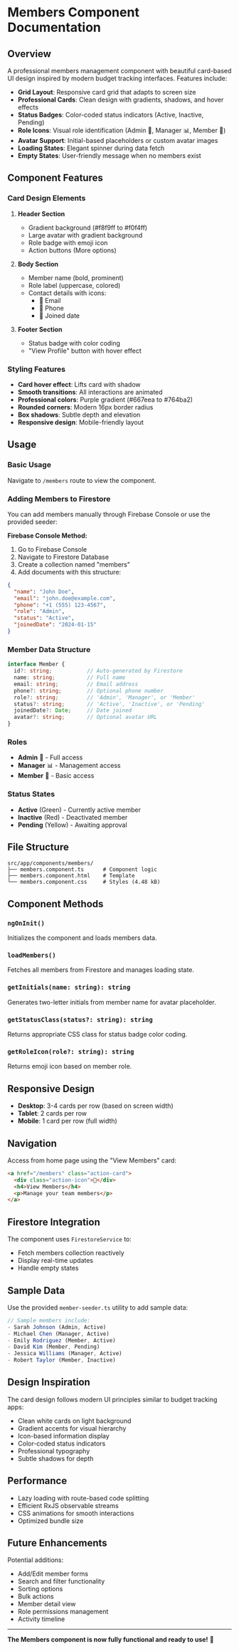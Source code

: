 # Members Component Documentation

## Overview

A professional members management component with beautiful card-based UI design inspired by modern budget tracking interfaces. Features include:

- **Grid Layout**: Responsive card grid that adapts to screen size
- **Professional Cards**: Clean design with gradients, shadows, and hover effects
- **Status Badges**: Color-coded status indicators (Active, Inactive, Pending)
- **Role Icons**: Visual role identification (Admin 👑, Manager 📊, Member 👤)
- **Avatar Support**: Initial-based placeholders or custom avatar images
- **Loading States**: Elegant spinner during data fetch
- **Empty States**: User-friendly message when no members exist

## Component Features

### Card Design Elements
1. **Header Section**
   - Gradient background (#f8f9ff to #f0f4ff)
   - Large avatar with gradient background
   - Role badge with emoji icon
   - Action buttons (More options)

2. **Body Section**
   - Member name (bold, prominent)
   - Role label (uppercase, colored)
   - Contact details with icons:
     - 📧 Email
     - 📱 Phone
     - 📅 Joined date

3. **Footer Section**
   - Status badge with color coding
   - "View Profile" button with hover effect

### Styling Features
- **Card hover effect**: Lifts card with shadow
- **Smooth transitions**: All interactions are animated
- **Professional colors**: Purple gradient (#667eea to #764ba2)
- **Rounded corners**: Modern 16px border radius
- **Box shadows**: Subtle depth and elevation
- **Responsive design**: Mobile-friendly layout

## Usage

### Basic Usage

Navigate to `/members` route to view the component.

### Adding Members to Firestore

You can add members manually through Firebase Console or use the provided seeder:

**Firebase Console Method:**
1. Go to Firebase Console
2. Navigate to Firestore Database
3. Create a collection named "members"
4. Add documents with this structure:

```json
{
  "name": "John Doe",
  "email": "john.doe@example.com",
  "phone": "+1 (555) 123-4567",
  "role": "Admin",
  "status": "Active",
  "joinedDate": "2024-01-15"
}
```

### Member Data Structure

```typescript
interface Member {
  id?: string;           // Auto-generated by Firestore
  name: string;          // Full name
  email: string;         // Email address
  phone?: string;        // Optional phone number
  role?: string;         // 'Admin', 'Manager', or 'Member'
  status?: string;       // 'Active', 'Inactive', or 'Pending'
  joinedDate?: Date;     // Date joined
  avatar?: string;       // Optional avatar URL
}
```

### Roles
- **Admin** 👑 - Full access
- **Manager** 📊 - Management access
- **Member** 👤 - Basic access

### Status States
- **Active** (Green) - Currently active member
- **Inactive** (Red) - Deactivated member
- **Pending** (Yellow) - Awaiting approval

## File Structure

```
src/app/components/members/
├── members.component.ts      # Component logic
├── members.component.html    # Template
└── members.component.css     # Styles (4.48 kB)
```

## Component Methods

### `ngOnInit()`
Initializes the component and loads members data.

### `loadMembers()`
Fetches all members from Firestore and manages loading state.

### `getInitials(name: string): string`
Generates two-letter initials from member name for avatar placeholder.

### `getStatusClass(status?: string): string`
Returns appropriate CSS class for status badge color coding.

### `getRoleIcon(role?: string): string`
Returns emoji icon based on member role.

## Responsive Design

- **Desktop**: 3-4 cards per row (based on screen width)
- **Tablet**: 2 cards per row
- **Mobile**: 1 card per row (full width)

## Navigation

Access from home page using the "View Members" card:
```html
<a href="/members" class="action-card">
  <div class="action-icon">👥</div>
  <h4>View Members</h4>
  <p>Manage your team members</p>
</a>
```

## Firestore Integration

The component uses `FirestoreService` to:
- Fetch members collection reactively
- Display real-time updates
- Handle empty states

## Sample Data

Use the provided `member-seeder.ts` utility to add sample data:

```typescript
// Sample members include:
- Sarah Johnson (Admin, Active)
- Michael Chen (Manager, Active)
- Emily Rodriguez (Member, Active)
- David Kim (Member, Pending)
- Jessica Williams (Manager, Active)
- Robert Taylor (Member, Inactive)
```

## Design Inspiration

The card design follows modern UI principles similar to budget tracking apps:
- Clean white cards on light background
- Gradient accents for visual hierarchy
- Icon-based information display
- Color-coded status indicators
- Professional typography
- Subtle shadows for depth

## Performance

- Lazy loading with route-based code splitting
- Efficient RxJS observable streams
- CSS animations for smooth interactions
- Optimized bundle size

## Future Enhancements

Potential additions:
- Add/Edit member forms
- Search and filter functionality
- Sorting options
- Bulk actions
- Member detail view
- Role permissions management
- Activity timeline

---

**The Members component is now fully functional and ready to use!** 🎉

